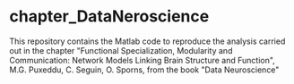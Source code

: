 # chapter_DataNeroscience

This repository contains the Matlab code to reproduce the analysis carried out in the chapter "Functional Specialization, Modularity and Communication:
Network Models Linking Brain Structure and Function", M.G. Puxeddu, C. Seguin, O. Sporns, from the book "Data Neuroscience"

